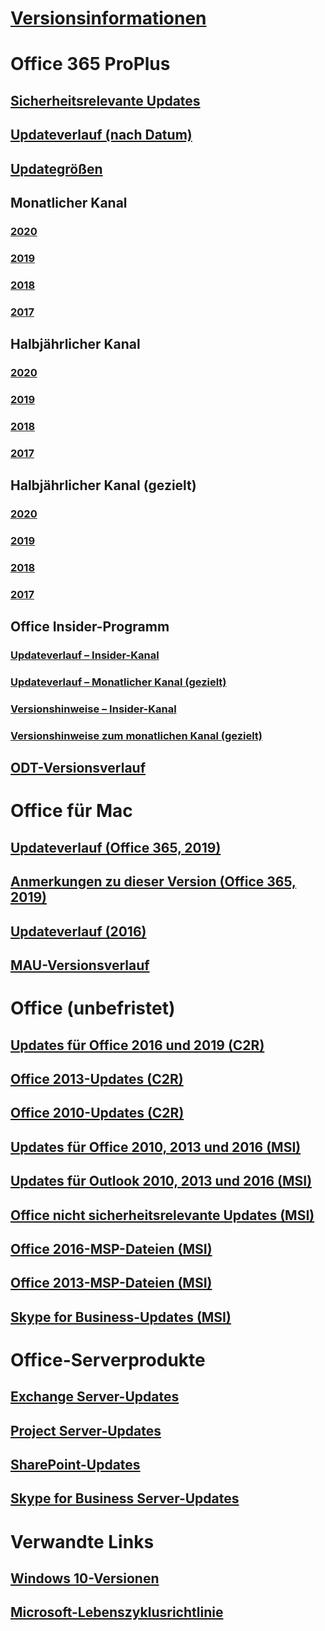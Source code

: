 # [Versionsinformationen](release-notes-office365-proplus.md)
# Office 365 ProPlus
## [Sicherheitsrelevante Updates](office365-proplus-security-updates.md)
## [Updateverlauf (nach Datum)](update-history-office365-proplus-by-date.md)
## [Updategrößen](download-sizes-office365-proplus-updates.md)

## Monatlicher Kanal
### [2020](monthly-channel-2020.md)
### [2019](monthly-channel-2019.md)
### [2018](monthly-channel-2018.md)
### [2017](monthly-channel-2017.md)

## Halbjährlicher Kanal
### [2020](semi-annual-channel-2020.md)
### [2019](semi-annual-channel-2019.md)
### [2018](semi-annual-channel-2018.md)
### [2017](semi-annual-channel-2017.md)

## Halbjährlicher Kanal (gezielt)
### [2020](semi-annual-channel-targeted-2020.md)
### [2019](semi-annual-channel-targeted-2019.md)
### [2018](semi-annual-channel-targeted-2018.md)
### [2017](semi-annual-channel-targeted-2017.md)

## Office Insider-Programm  
### [Updateverlauf – Insider-Kanal](update-history-office-insider.md)
### [Updateverlauf – Monatlicher Kanal (gezielt)](update-history-monthly-channel-targeted.md)
### [Versionshinweise – Insider-Kanal](release-notes-office-insider.md)
### [Versionshinweise zum monatlichen Kanal (gezielt)](release-notes-monthly-channel-targeted.md)

## [ODT-Versionsverlauf](ODT-release-history.md)

# Office für Mac
## [Updateverlauf (Office 365, 2019)](update-history-office-for-mac.md)
## [Anmerkungen zu dieser Version (Office 365, 2019)](release-notes-office-for-mac.md)
## [Updateverlauf (2016)](release-notes-office-2016-mac.md)
## [MAU-Versionsverlauf](release-history-microsoft-autoupdate.md)

# Office (unbefristet)
## [Updates für Office 2016 und 2019 (C2R)](update-history-office-2019.md)
## [Office 2013-Updates (C2R)](update-history-office-2013.md)
## [Office 2010-Updates (C2R)](update-history-office-2010-click-to-run.md)
## [Updates für Office 2010, 2013 und 2016 (MSI)](office-updates-msi.md)
## [Updates für Outlook 2010, 2013 und 2016 (MSI)](outlook-updates-msi.md)
## [Office nicht sicherheitsrelevante Updates (MSI)](office-MSI-non-security-updates.md)
## [Office 2016-MSP-Dateien (MSI)](msp-files-office-2016.md)
## [Office 2013-MSP-Dateien (MSI)](msp-files-office-2013.md)
## [Skype for Business-Updates (MSI)](https://docs.microsoft.com/SkypeForBusiness/sfb-client-updates)

# Office-Serverprodukte
## [Exchange Server-Updates](https://docs.microsoft.com/Exchange/new-features/build-numbers-and-release-dates)
## [Project Server-Updates](project-server-updates.md)
## [SharePoint-Updates](sharepoint-updates.md)
## [Skype for Business Server-Updates](https://docs.microsoft.com/SkypeForBusiness/sfb-server-updates)

# Verwandte Links
## [Windows 10-Versionen](https://www.microsoft.com/itpro/windows-10/release-information)
## [Microsoft-Lebenszyklusrichtlinie](https://support.microsoft.com/lifecycle)
